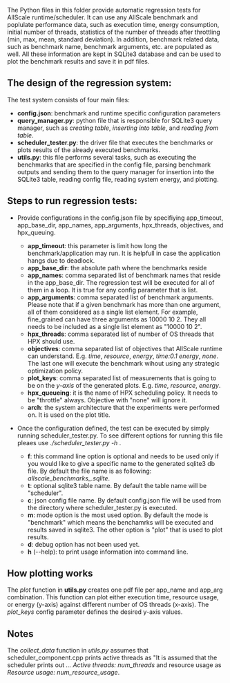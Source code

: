 The Python files in this folder provide automatic regression tests for AllScale runtime/scheduler. It can use any AllScale benchmark and poplulate performance data, such as execution time, energy consumption, initial number of threads,  statistics of the number of threads after throttling (min, max, mean, standard deviation). In addition, benchmark related data, such as benchmark name, benchmark arguments, etc. are populated as well. All these information are kept in SQLite3 database and can be used to plot the benchmark results and save it in pdf files.

## The design of the regression system:

The test system consists of four main files:

* **config.json**: benchmark and runtime specific configuration parameters
* **query_manager.py**: python file that is responsible for SQLite3 query manager, such as *creating table*, *inserting into table*, and *reading from table*.
* **scheduler_tester.py**: the driver file that executes the benchmarks or plots results of the already executed benchmarks.
* **utils.py**: this file performs several tasks, such as executing the benchmarks that are specified in the config file, parsing benchmark outputs and sending them to the query manager for insertion into the SQLite3 table, reading config file, reading system energy, and plotting.


## Steps to run regression tests:

* Provide configurations in the config.json file by specifiying app_timeout, app_base_dir, app_names, app_arguments, hpx_threads, objectives, and hpx_queuing.
    * **app_timeout**:  this parameter is limit how long the benchmark/application may run. It is helpfull in case the application hangs due to deadlock.
    * **app_base_dir**: the absolute path where the benchmarks reside
    * **app_names**: comma separated list of benchmark names that reside in the app_base_dir. The regression test will be executed for all of them in a loop. It is true for any config parameter that is list.
    * **app_arguments**: comma separated list of benchmark arguments. Please note that if a given benchmark has more than one argument, all of them considered as a single list element. For example, fine_grained can have three arguments as 10000 10 2. They all needs to be included as a single list element as "10000 10 2".
    * **hpx_threads**: comma separated list of number of OS threads that HPX should use.
    * **objectives**: comma separated list of objectives that AllScale runtime can understand. E.g. *time*, *resource*, *energy*, *time:0.1 energy*, *none*. The last one will execute the benchmark wihout using any strategic optimization policy.
    * **plot_keys**: comma separated list of measurements that is going to be on the *y-axis* of the generated plots. E.g.  *time*, *resource*, *energy*.
    * **hpx_queueing**: it is the name of HPX scheduling policy. It needs to be "throttle" always. Objective with "none" will ignore it.
    * **arch**: the system architecture that the experiments were performed on. It is used on the plot title.
 
* Once the configuration defined, the test can be executed by simply running scheduler_tester.py. To see different options for running this file pleaes use *./scheduler_tester.py -h* .
    * **f**: this command line option is optional and needs to be used only if you would like to give a specific name to the generated sqlite3 db file. By default the file name is as following: *allscale_benchmarks_<timestamp>.sqlite*. 
    * **t**: optional sqlite3 table name. By default the table name will be "scheduler".
    * **c**: json config file name. By default config.json file will be used from the directory where scheduler_tester.py is executed.
    * **m**: mode option is the most used option. By default the mode is "benchmark" which means the benchamrks will be executed and results saved in sqlite3. The other option is "plot" that is used to plot results.
    * **d**: debug option has not been used yet.
    * **h** (--help): to print usage information into command line.

## How plotting works

The *plot* function in **utils.py** creates one pdf file per app_name and app_arg combination. This function can plot either execution time, resource usage, or energy (y-axis) against different number of OS threads (x-axis). The *plot_keys* config parameter defines the desired y-axis values.

## Notes

The *collect_data* function in *utils.py* assumes that scheduler_component.cpp prints active threads as "It is assumed that the scheduler prints out *... Active threads: num_threads* and resource usage as *Resource usage: num_resource_usage*.

